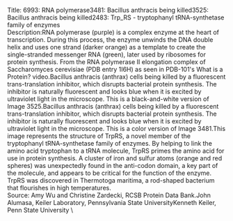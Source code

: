 Title: 6993: RNA polymerase3481: Bacillus anthracis being killed3525: Bacillus anthracis being killed2483: Trp_RS - tryptophanyl tRNA-synthetase family of enzymes \
Description:RNA polymerase (purple) is a complex enzyme at the heart of transcription. During this process, the enzyme unwinds the DNA double helix and uses one strand (darker orange) as a template to create the single-stranded messenger RNA (green), later used by ribosomes for protein synthesis.  From the RNA polymerase II elongation complex of Saccharomyces cerevisiae (PDB entry 1I6H) as seen in PDB-101's What is a Protein? video.Bacillus anthracis (anthrax) cells being killed by a fluorescent trans-translation inhibitor, which disrupts bacterial protein synthesis. The inhibitor is naturally fluorescent and looks blue when it is excited by ultraviolet light in the microscope. This is a black-and-white version of Image 3525.Bacillus anthracis (anthrax) cells being killed by a fluorescent trans-translation inhibitor, which disrupts bacterial protein synthesis. The inhibitor is naturally fluorescent and looks blue when it is excited by ultraviolet light in the microscope. This is a color version of Image 3481.This image represents the structure of TrpRS, a novel member of the tryptophanyl tRNA-synthetase family of enzymes. By helping to link the amino acid tryptophan to a tRNA molecule, TrpRS primes the amino acid for use in protein synthesis. A cluster of iron and sulfur atoms (orange and red spheres) was unexpectedly found in the anti-codon domain, a key part of the molecule, and appears to be critical for the function of the enzyme. TrpRS was discovered in Thermotoga maritima, a rod-shaped bacterium that flourishes in high temperatures. \
Source: Amy Wu and Christine Zardecki, RCSB Protein Data Bank.John Alumasa, Keiler Laboratory, Pennsylvania State UniversityKenneth Keiler, Penn State University \

